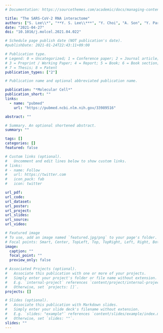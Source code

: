 ```yaml
---
# Documentation: https://sourcethemes.com/academic/docs/managing-content/

title: "The SARS-CoV-2 RNA interactome"
authors: ["S. Lee\\*", "**Y. S. Lee\\***", "Y. Choi", "A. Son", "Y. Park", "K.-M. Lee", "J. Kim", "J.-S. Kim", "V. N. Kim"]
date: "2021-04-27"
doi: "10.1016/j.molcel.2021.04.022"

# Schedule page publish date (NOT publication's date).
#publishDate: 2021-01-24T22:43:11+09:00

# Publication type.
# Legend: 0 = Uncategorized; 1 = Conference paper; 2 = Journal article;
# 3 = Preprint / Working Paper; 4 = Report; 5 = Book; 6 = Book section;
# 7 = Thesis; 8 = Patent
publication_types: ["2"]

# Publication name and optional abbreviated publication name.

publication: "*Molecular Cell*"
publication_short: ""
links:
  - name: "pubmed"
    url: "https://pubmed.ncbi.nlm.nih.gov/33989516"

abstract: ""

# Summary. An optional shortened abstract.
summary: ""

tags: []
categories: []
featured: false

# Custom links (optional).
#   Uncomment and edit lines below to show custom links.
# links:
# - name: Follow
#   url: https://twitter.com
#   icon_pack: fab
#   icon: twitter

url_pdf:
url_code:
url_dataset:
url_poster:
url_project:
url_slides:
url_source:
url_video:

# Featured image
# To use, add an image named `featured.jpg/png` to your page's folder.
# Focal points: Smart, Center, TopLeft, Top, TopRight, Left, Right, BottomLeft, Bottom, BottomRight.
image:
  caption: ""
  focal_point: ""
  preview_only: false

# Associated Projects (optional).
#   Associate this publication with one or more of your projects.
#   Simply enter your project's folder or file name without extension.
#   E.g. `internal-project` references `content/project/internal-project/index.md`.
#   Otherwise, set `projects: []`.
projects: []

# Slides (optional).
#   Associate this publication with Markdown slides.
#   Simply enter your slide deck's filename without extension.
#   E.g. `slides: "example"` references `content/slides/example/index.md`.
#   Otherwise, set `slides: ""`.
slides: ""
---
```


